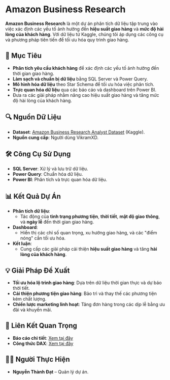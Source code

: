 # Amazon Business Research

**Amazon Business Research** là một dự án phân tích dữ liệu tập trung vào việc xác định các yếu tố ảnh hưởng đến **hiệu suất giao hàng** và **mức độ hài lòng của khách hàng**. Với dữ liệu từ Kaggle, chúng tôi áp dụng các công cụ và phương pháp tiên tiến để tối ưu hóa quy trình giao hàng.

## 🚀 Mục Tiêu

- **Phân tích yêu cầu khách hàng** để xác định các yếu tố ảnh hưởng đến thời gian giao hàng.
- **Làm sạch và chuẩn bị dữ liệu** bằng SQL Server và Power Query.
- **Mô hình hóa dữ liệu** theo Star Schema để tối ưu hóa việc phân tích.
- **Trực quan hóa dữ liệu** qua các báo cáo và dashboard trên Power BI.
- Đưa ra các giải pháp nhằm nâng cao hiệu suất giao hàng và tăng mức độ hài lòng của khách hàng.

## 🔍 Nguồn Dữ Liệu

- **Dataset**: [Amazon Business Research Analyst Dataset](https://www.kaggle.com/datasets/vikramxd/amazon-business-research-analyst-dataset) (Kaggle).
- **Nguồn cung cấp**: Người dùng VikramXD.

## 🛠️ Công Cụ Sử Dụng

- **SQL Server**: Xử lý và lưu trữ dữ liệu.
- **Power Query**: Chuẩn hóa dữ liệu.
- **Power BI**: Phân tích và trực quan hóa dữ liệu.

## 📊 Kết Quả Dự Án

- **Phân tích dữ liệu**:
  - Tác động của **tình trạng phương tiện**, **thời tiết**, **mật độ giao thông**, và **ngày lễ** đến thời gian giao hàng.
- **Dashboard**:
  - Hiển thị các chỉ số quan trọng, xu hướng giao hàng, và các "điểm nóng" cần tối ưu hóa.
- **Kết luận**:
  - Cung cấp các giải pháp cải thiện **hiệu suất giao hàng** và tăng **hài lòng của khách hàng**.

## 💡 Giải Pháp Đề Xuất

- **Tối ưu hóa lộ trình giao hàng**: Dựa trên dữ liệu thời gian thực và dự báo thời tiết.
- **Cải thiện phương tiện giao hàng**: Bảo trì và thay thế các phương tiện kém chất lượng.
- **Chiến lược marketing linh hoạt**: Tăng đơn hàng trong các dịp lễ bằng ưu đãi và khuyến mãi.

## 🌟 Liên Kết Quan Trọng

- **Báo cáo chi tiết**: [Xem tại đây](#)
- **Công thức DAX**: [Xem tại đây](#)

## 👨‍💻 Người Thực Hiện

- **Nguyễn Thành Đạt** – Quản lý dự án.
